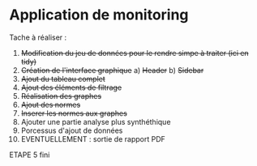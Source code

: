 # Application de monitoring

Tache à réaliser :

1)  ~~Modification du jeu de données pour le rendre simpe à traiter (ici en tidy)~~
2)  ~~Création de l'interface graphique~~
    a)  ~~Header~~
    b)  ~~Sidebar~~
3)  ~~Ajout du tableau complet~~
4)  ~~Ajout des éléments de filtrage~~
5)  ~~Réalisation des graphes~~
6)  ~~Ajout des normes~~
7)  ~~Inserer les normes aux graphes~~
8)  Ajouter une partie analyse plus synthéthique
9)  Porcessus d'ajout de données
10) EVENTUELLEMENT : sortie de rapport PDF

ETAPE 5 fini
